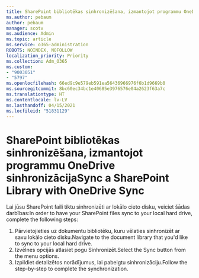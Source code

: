 ```yaml
---
title: SharePoint bibliotēkas sinhronizēšana, izmantojot programmu OneDrive sinhronizācija
ms.author: pebaum
author: pebaum
manager: scotv
ms.audience: Admin
ms.topic: article
ms.service: o365-administration
ROBOTS: NOINDEX, NOFOLLOW
localization_priority: Priority
ms.collection: Adm_O365
ms.custom:
- "9003051"
- "5797"
ms.openlocfilehash: 66ed9c9e579eb591ea56436966976f6b1d9669b0
ms.sourcegitcommit: 8bc60ec34bc1e40685e3976576e04a2623f63a7c
ms.translationtype: HT
ms.contentlocale: lv-LV
ms.lasthandoff: 04/15/2021
ms.locfileid: "51831129"
---
```

# <a name="sync-a-sharepoint-library-with-onedrive-sync"></a><span data-ttu-id="f4db9-102">SharePoint bibliotēkas sinhronizēšana, izmantojot programmu OneDrive sinhronizācija</span><span class="sxs-lookup"><span data-stu-id="f4db9-102">Sync a SharePoint Library with OneDrive Sync</span></span>

<span data-ttu-id="f4db9-103">Lai jūsu SharePoint faili tiktu sinhronizēti ar lokālo cieto disku, veiciet šādas darbības:</span><span class="sxs-lookup"><span data-stu-id="f4db9-103">In order to have your SharePoint files sync to your local hard drive, complete the following steps:</span></span>

1. <span data-ttu-id="f4db9-104">Pārvietojieties uz dokumentu bibliotēku, kuru vēlaties sinhronizēt ar savu lokālo cieto disku.</span><span class="sxs-lookup"><span data-stu-id="f4db9-104">Navigate to the document library that you'd like to sync to your local hard drive.</span></span>
2. <span data-ttu-id="f4db9-105">Izvēlnes opcijās atlasiet pogu Sinhronizēt.</span><span class="sxs-lookup"><span data-stu-id="f4db9-105">Select the Sync button from the menu options.</span></span>
3. <span data-ttu-id="f4db9-106">Izpildiet detalizētos norādījumus, lai pabeigtu sinhronizāciju.</span><span class="sxs-lookup"><span data-stu-id="f4db9-106">Follow the step-by-step to complete the synchronization.</span></span>